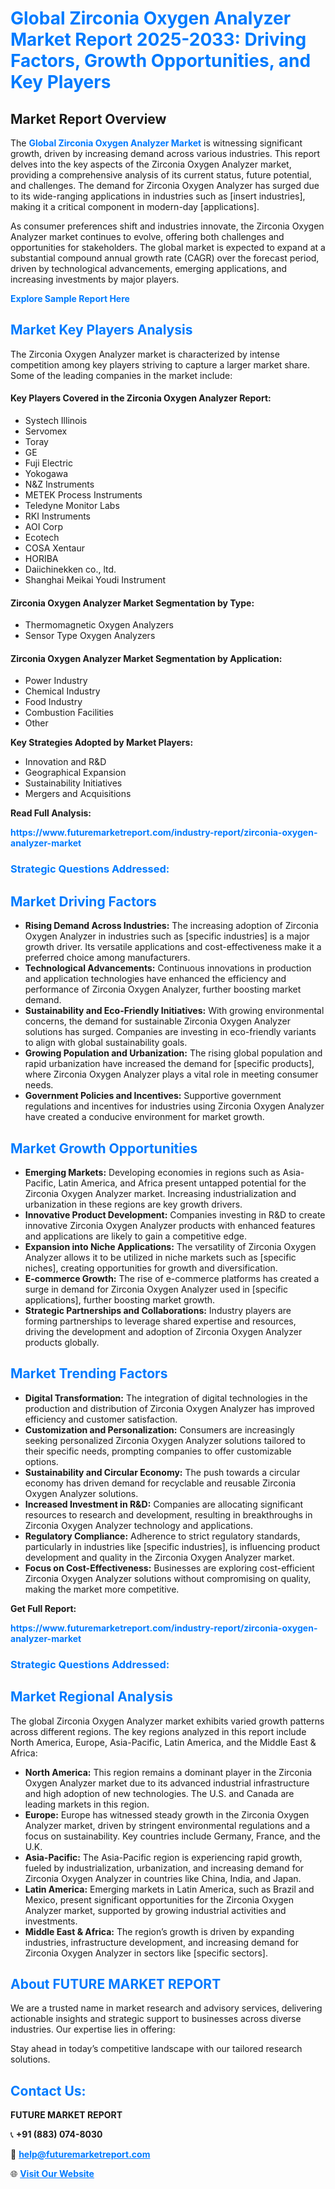 <h1 style="color: #007BFF;">Global Zirconia Oxygen Analyzer Market Report 2025-2033: Driving Factors, Growth Opportunities, and Key Players</h1>

<section id="overview">
<h2>Market Report Overview</h2>
<p>The <a href="https://www.futuremarketreport.com/industry-report/zirconia-oxygen-analyzer-market" style="color: #007BFF; text-decoration: none;"><strong>Global Zirconia Oxygen Analyzer Market</strong></a> is witnessing significant growth, driven by increasing demand across various industries. This report delves into the key aspects of the Zirconia Oxygen Analyzer market, providing a comprehensive analysis of its current status, future potential, and challenges. The demand for Zirconia Oxygen Analyzer has surged due to its wide-ranging applications in industries such as [insert industries], making it a critical component in modern-day [applications].</p>
<p>As consumer preferences shift and industries innovate, the Zirconia Oxygen Analyzer market continues to evolve, offering both challenges and opportunities for stakeholders. The global market is expected to expand at a substantial compound annual growth rate (CAGR) over the forecast period, driven by technological advancements, emerging applications, and increasing investments by major players.</p>
</section>

<section id="overview">
<p><a href="https://www.futuremarketreport.com/request-sample/reportId=86659" style="color: #007BFF; text-decoration: none;"><strong>Explore Sample Report Here</strong></a></p>
</section>

<section id="key-players">
<h2 style="color: #007BFF;">Market Key Players Analysis</h2>
<p>The Zirconia Oxygen Analyzer market is characterized by intense competition among key players striving to capture a larger market share. Some of the leading companies in the market include:</p>
<h4>Key Players Covered in the Zirconia Oxygen Analyzer Report:</h4>
<ul><li>Systech Illinois</li><li>Servomex</li><li>Toray</li><li>GE</li><li>Fuji Electric</li><li>Yokogawa</li><li>N&amp;Z Instruments</li><li>METEK Process Instruments</li><li>Teledyne Monitor Labs</li><li>RKI Instruments</li><li>AOI Corp</li><li>Ecotech</li><li>COSA Xentaur</li><li>HORIBA</li><li>Daiichinekken co., ltd.</li><li>Shanghai Meikai Youdi Instrument</li></ul>
<h4>Zirconia Oxygen Analyzer Market Segmentation by Type:</h4>
<ul><li>Thermomagnetic Oxygen Analyzers</li><li>Sensor Type Oxygen Analyzers</li></ul>

<h4>Zirconia Oxygen Analyzer Market Segmentation by Application:</h4>
<ul><li>Power Industry</li><li>Chemical Industry</li><li>Food Industry</li><li>Combustion Facilities</li><li>Other</li></ul>
<p><strong>Key Strategies Adopted by Market Players:</strong></p>
<ul>
<li>Innovation and R&D</li>
<li>Geographical Expansion</li>
<li>Sustainability Initiatives</li>
<li>Mergers and Acquisitions</li>
</ul>
</section>

<section>
<p><strong>Read Full Analysis: </strong></p><a href="https://www.futuremarketreport.com/industry-report/zirconia-oxygen-analyzer-market" style="color: #007BFF; text-decoration: none;"><strong>https://www.futuremarketreport.com/industry-report/zirconia-oxygen-analyzer-market</strong></a>
<h3 style="color: #007BFF;">Strategic Questions Addressed:</h3>
</section>

<section id="driving-factors">
<h2 style="color: #007BFF;">Market Driving Factors</h2>
<ul>
<li><strong>Rising Demand Across Industries:</strong> The increasing adoption of Zirconia Oxygen Analyzer in industries such as [specific industries] is a major growth driver. Its versatile applications and cost-effectiveness make it a preferred choice among manufacturers.</li>
<li><strong>Technological Advancements:</strong> Continuous innovations in production and application technologies have enhanced the efficiency and performance of Zirconia Oxygen Analyzer, further boosting market demand.</li>
<li><strong>Sustainability and Eco-Friendly Initiatives:</strong> With growing environmental concerns, the demand for sustainable Zirconia Oxygen Analyzer solutions has surged. Companies are investing in eco-friendly variants to align with global sustainability goals.</li>
<li><strong>Growing Population and Urbanization:</strong> The rising global population and rapid urbanization have increased the demand for [specific products], where Zirconia Oxygen Analyzer plays a vital role in meeting consumer needs.</li>
<li><strong>Government Policies and Incentives:</strong> Supportive government regulations and incentives for industries using Zirconia Oxygen Analyzer have created a conducive environment for market growth.</li>
</ul>
</section>

<section id="growth-opportunities">
<h2 style="color: #007BFF;">Market Growth Opportunities</h2>
<ul>
<li><strong>Emerging Markets:</strong> Developing economies in regions such as Asia-Pacific, Latin America, and Africa present untapped potential for the Zirconia Oxygen Analyzer market. Increasing industrialization and urbanization in these regions are key growth drivers.</li>
<li><strong>Innovative Product Development:</strong> Companies investing in R&D to create innovative Zirconia Oxygen Analyzer products with enhanced features and applications are likely to gain a competitive edge.</li>
<li><strong>Expansion into Niche Applications:</strong> The versatility of Zirconia Oxygen Analyzer allows it to be utilized in niche markets such as [specific niches], creating opportunities for growth and diversification.</li>
<li><strong>E-commerce Growth:</strong> The rise of e-commerce platforms has created a surge in demand for Zirconia Oxygen Analyzer used in [specific applications], further boosting market growth.</li>
<li><strong>Strategic Partnerships and Collaborations:</strong> Industry players are forming partnerships to leverage shared expertise and resources, driving the development and adoption of Zirconia Oxygen Analyzer products globally.</li>
</ul>
</section>

<section id="trending-factors">
<h2 style="color: #007BFF;">Market Trending Factors</h2>
<ul>
<li><strong>Digital Transformation:</strong> The integration of digital technologies in the production and distribution of Zirconia Oxygen Analyzer has improved efficiency and customer satisfaction.</li>
<li><strong>Customization and Personalization:</strong> Consumers are increasingly seeking personalized Zirconia Oxygen Analyzer solutions tailored to their specific needs, prompting companies to offer customizable options.</li>
<li><strong>Sustainability and Circular Economy:</strong> The push towards a circular economy has driven demand for recyclable and reusable Zirconia Oxygen Analyzer solutions.</li>
<li><strong>Increased Investment in R&D:</strong> Companies are allocating significant resources to research and development, resulting in breakthroughs in Zirconia Oxygen Analyzer technology and applications.</li>
<li><strong>Regulatory Compliance:</strong> Adherence to strict regulatory standards, particularly in industries like [specific industries], is influencing product development and quality in the Zirconia Oxygen Analyzer market.</li>
<li><strong>Focus on Cost-Effectiveness:</strong> Businesses are exploring cost-efficient Zirconia Oxygen Analyzer solutions without compromising on quality, making the market more competitive.</li>
</ul>
</section>

<section>
<p><strong>Get Full Report: </strong></p><a href="https://www.futuremarketreport.com/industry-report/zirconia-oxygen-analyzer-market" style="color: #007BFF; text-decoration: none;"><strong>https://www.futuremarketreport.com/industry-report/zirconia-oxygen-analyzer-market</strong></a>
<h3 style="color: #007BFF;">Strategic Questions Addressed:</h3>
</section>


<section id="regional-analysis">
<h2 style="color: #007BFF;">Market Regional Analysis</h2>
<p>The global Zirconia Oxygen Analyzer market exhibits varied growth patterns across different regions. The key regions analyzed in this report include North America, Europe, Asia-Pacific, Latin America, and the Middle East & Africa:</p>
<ul>
<li><strong>North America:</strong> This region remains a dominant player in the Zirconia Oxygen Analyzer market due to its advanced industrial infrastructure and high adoption of new technologies. The U.S. and Canada are leading markets in this region.</li>
<li><strong>Europe:</strong> Europe has witnessed steady growth in the Zirconia Oxygen Analyzer market, driven by stringent environmental regulations and a focus on sustainability. Key countries include Germany, France, and the U.K.</li>
<li><strong>Asia-Pacific:</strong> The Asia-Pacific region is experiencing rapid growth, fueled by industrialization, urbanization, and increasing demand for Zirconia Oxygen Analyzer in countries like China, India, and Japan.</li>
<li><strong>Latin America:</strong> Emerging markets in Latin America, such as Brazil and Mexico, present significant opportunities for the Zirconia Oxygen Analyzer market, supported by growing industrial activities and investments.</li>
<li><strong>Middle East & Africa:</strong> The region’s growth is driven by expanding industries, infrastructure development, and increasing demand for Zirconia Oxygen Analyzer in sectors like [specific sectors].</li>
</ul>
</section>

<footer>
<h2 style="color: #007BFF;">About FUTURE MARKET REPORT</h2>
<p>We are a trusted name in market research and advisory services, delivering actionable insights and strategic support to businesses across diverse industries. Our expertise lies in offering:</p>

<p>Stay ahead in today’s competitive landscape with our tailored research solutions.</p>

<h2 style="color: #007BFF;">Contact Us:</h2>
<p><strong>FUTURE MARKET REPORT</strong></p>
<p>📞 <strong>+91 (883) 074-8030</strong></p>
<p>📧 <strong><a href="mailto:help@futuremarketreport.com" style="color: #007BFF;">help@futuremarketreport.com</a></strong></p>
<p>🌐 <strong><a href="https://www.futuremarketreport.com/" style="color: #007BFF;">Visit Our Website</a></strong></p>
</footer>